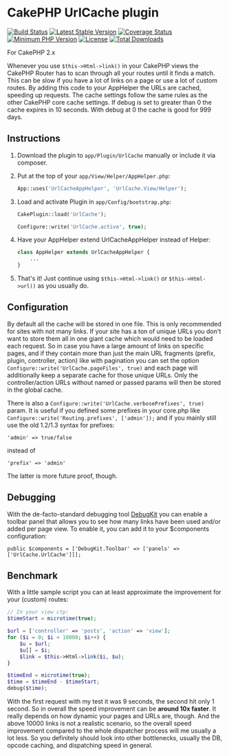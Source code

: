 # CakePHP UrlCache plugin
[![Build Status](https://api.travis-ci.org/dereuromark/cakephp-url-cache.png?branch=master)](https://travis-ci.org/dereuromark/cakephp-url-cache)
[![Latest Stable Version](https://poser.pugx.org/dereuromark/cakephp-url-cache/v/stable.png)](https://packagist.org/packages/dereuromark/cakephp-url-cache)
[![Coverage Status](https://coveralls.io/repos/dereuromark/cakephp-url-cache/badge.png)](https://coveralls.io/r/dereuromark/cakephp-url-cache)
[![Minimum PHP Version](http://img.shields.io/badge/php-%3E%3D%205.4-8892BF.svg)](https://php.net/)
[![License](https://poser.pugx.org/dereuromark/cakephp-url-cache/license.png)](https://packagist.org/packages/dereuromark/cakephp-url-cache)
[![Total Downloads](https://poser.pugx.org/dereuromark/cakephp-url-cache/d/total.png)](https://packagist.org/packages/dereuromark/cakephp-url-cache)

For CakePHP 2.x

Whenever you use `$this->Html->link()` in your CakePHP views the CakePHP Router has to scan through all your routes until it finds a match.
This can be slow if you have a lot of links on a page or use a lot of custom routes.  By adding this code to your AppHelper the URLs
are cached, speeding up requests.  The cache settings follow the same rules as the other CakePHP core cache settings.
If debug is set to greater than 0 the cache expires in 10 seconds.  With debug at 0 the cache is good for 999 days.

## Instructions

1. Download the plugin to `app/Plugin/UrlCache` manually or include it via composer.

2. Put at the top of your `app/View/Helper/AppHelper.php`:
   ```php
   App::uses('UrlCacheAppHelper', 'UrlCache.View/Helper');
   ```

3. Load and activate Plugin in `app/Config/bootstrap.php`:

   ```php
   CakePlugin::load('UrlCache');

   Configure::write('UrlCache.active', true);
   ```

4. Have your AppHelper extend UrlCacheAppHelper instead of Helper:

   ```php
   class AppHelper extends UrlCacheAppHelper {
       ...
   }
   ```
5. That's it!  Just continue using `$this->Html->link()` or `$this->Html->url()` as you usually do.

## Configuration
By default all the cache will be stored in one file. This is only recommended for sites with not many links.
If your site has a ton of unique URLs you don't want to store them all in one giant cache which would need to be loaded each request.
So in case you have a large amount of links on specific pages, and if they contain more than just the main
URL fragments (prefix, plugin, controller, action) like with pagination you can set the option `Configure::write('UrlCache.pageFiles', true)`
and each page will additionally keep a separate cache for those unique URLs.
Only the controller/action URLs without named or passed params will then be stored in the global cache.

There is also a `Configure::write('UrlCache.verbosePrefixes', true)` param.
It is useful if you defined some prefixes in your core.php like `Configure::write('Routing.prefixes', ['admin']);`
and if you mainly still use the old 1.2/1.3 syntax for prefixes:
```
'admin' => true/false
```

instead of
```
'prefix' => 'admin'
```

The latter is more future proof, though.

## Debugging
With the de-facto-standard debugging tool [DebugKit](https://github.com/cakephp/debug_kit) you can enable a toolbar panel that allows
you to see how many links have been used and/or added per page view.
To enable it, you can add it to your $components configuration:
```
public $components = ['DebugKit.Toolbar' => ['panels' => ['UrlCache.UrlCache']]];
```

## Benchmark
With a little sample script you can at least approximate the improvement for your (custom) routes:
```php
// In your view ctp:
$timeStart = microtime(true);

$url = ['controller' => 'posts', 'action' => 'view'];
for ($i = 0; $i < 10000; $i++) {
	$u = $url;
	$u[] = $i;
	$link = $this->Html->link($i, $u);
}

$timeEnd = microtime(true);
$time = $timeEnd - $timeStart;
debug($time);
```
With the first request with my test it was 9 seconds, the second hit only 1 second.
So in overall the speed improvement can be **around 10x faster**. It really depends on how dynamic your pages and URLs are, though.
And the above 10000 links is not a realistic scenario, so the overall speed improvement compared to the whole dispatcher process
will me usually a lot less. So you definitely should look into other bottlenecks, usually the DB, opcode caching, and dispatching speed in general.
